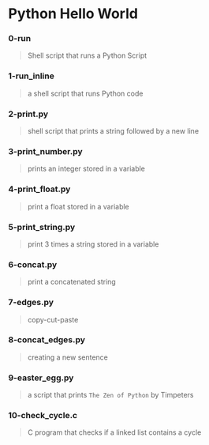 # Python Hello World

### 0-run
> Shell script that runs a Python Script

### 1-run_inline
> a shell script that runs Python code

### 2-print.py
> shell script that prints a string followed by a new line

### 3-print_number.py
> prints an integer stored in a variable

### 4-print_float.py
> print a float stored in a variable

### 5-print_string.py
> print 3 times a string stored in a variable

### 6-concat.py
> print a concatenated string

### 7-edges.py
> copy-cut-paste

### 8-concat_edges.py
> creating a new sentence

### 9-easter_egg.py
> a script that prints ```The Zen of Python``` by Timpeters

### 10-check_cycle.c
> C program that checks if a linked list contains a cycle

###
###
###